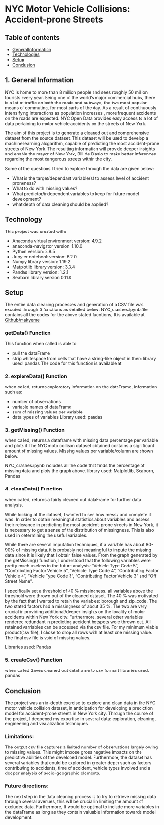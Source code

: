 # NYC Motor Vehicle Collisions: Accident-prone Streets


## Table of contents
- [GeneralInformation](#generalinformation)
- [Technologies](#technologies)
- [Setup](#setup)
- [Conclusion](#conclusion)



## 1. General Information

NYC is home to more than 8 million people and sees roughly 50 million tourists every year. Being one of the world’s major commercial hubs, there is a lot of traffic on both the roads and subways, the two most popular means of commuting, for most parts of the day. As a result of continuously intensifying interactions as population increases , more frequent accidents on the roads are expected. NYC Open Data provides easy access to a lot of data pertaining to motor vehicle accidents on the streets of New York. 

The aim of this project is to generate  a cleaned out and comprehensive dataset from the source dataset. This dataset will be used to develop a machine learning alogarithm, capable of predicting the most accident-prone streets of New York. The resulting information will provide deeper insights and enable the mayor of New York, Bill de Blasio to make better inferences regarding the most dangerous streets within the city.

Some of the questions I tried to explore through the data are given below:

- What is the target/dependant variable(s) to assess level of accident proneness?
- What to do with missing values?
- What predictor/independent variables to keep for future model development?
- what depth of data cleaning should be applied?



## Technology

This project was created with:

- Anaconda virtual environment version: 4.9.2
- anaconda-navigator version: 1.10.0
- Python version: 3.8.5
- Jupyter notebook version: 6.2.0
- Numpy library version: 1.19.2
- Matplotlib library version: 3.3.4
- Pandas library version: 1.2.1
- Seaborn library version 0.11.0 



## Setup

The entire data cleaning processes and generation of a CSV file was excuted through 5 functions as detailed below:
NYC_crashes.ipynb file contains all the codes for the above stated fucntions, 
It is available at [Github/makyeme](https://github.com/makyeme/NYC_motorCrashes/blob/main/NYC_crashes.ipynb)

### getData() Function

This function when called is able to 
- pull the dataFrame 
- strip whitespace from cells that have a string-like object in them
library used: pandas
The code for this function is available at
 
 ### 2. exploreData() Function 
 
when called, returns exploratory information on the dataFrame, information such as:
- number of observations
- variable names of dataFrame
- sum of missing values per variable
- data types of variables
Library used: pandas
 
 ### 3. getMissing() Function
 
when called, returns a dataframe with missing data percentage per variable and plots it
The NYC moto collison dataset obtained contains a significant amount of missing values. Missing values per variable/column are shown below.

NYC_crashes.ipynb includes all the code that finds the percentage of missing data and plots the graph above.
library used: Matplotlib, Seaborn, Pandas

### 4. cleanData() Function

when called, returns a fairly cleaned out dataFrame for further data analysis.

While looking at the dataset, I wanted to see how messy and complete it was. In order to obtain meaningful statistics about variables and   assess their relevance  in predicting the most accident-prone streets in New York, it is necessary to get a sense of the distribution of missingness. This is also used in determining the useful variables. 

While there are several imputation techniques, if a variable has about 80-90% of missing data, it is probably not meaningful to impute the missing data since it is likely that I obtain false values. From the graph generated by the getMissing() function, I understood that the following variables were pretty much useless in the future analysis: “Vehicle Type Code 5”, “Contributing Factor Vehicle 5”, “Vehicle Type Code 4”, “Contributing Factor Vehicle 4”, “Vehicle Type Code 3”, “Contributing Factor Vehicle 3” and “Off Street Name”. 

I specifically set a threshold of 40 % missingness, all variables above the threshold were thrown out of the cleaned dataset.
The 40 % was motivated by the fact that I wanted to retain the variables: borough and zip_code. The two stated factors had a missingness of about 35 %. The two are very crucial in providing additional/deeper insights on the locality of motor accidents within New York city.
Furthermore, several other variables rendered redundant in predicting accident hotspots were thrown out. All retained varriables can be accessed via the csv file. For my minimum viable product(csv file), I chose to drop all rows with at least one missing value. The final csv file is void of missing values.

Libraries used: Pandas

### 5. createCsv() Function 

when called Saves cleaned out dataframe to csv formart
libraries used: pandas



## Conclusion

The project was an in-depth exercise to explore and clean data in the NYC motor vehicle collision dataset, in anticipation for developing a prediction model for accident-prone streets in New York city. Through the course of the project, I deepened my expertise in several data: exploration, cleaning, engineering and visualization techniques

### Limitations:

The output csv file captures a limited number of observations largely owing to missing values. This might impose gross negative impacts on the predictive abilities of the developed model. Furthermore, the dataset has several variables that could be explored in greater depth such as factors contributing to accidents, time of accident, vehicle types involved and a deeper analysis of socio-geographic elements.

### Future directions:

The next step in the data cleaning process is to try to retrieve missing data through several avenues, this will be crucial in limiting the amount of excluded data. Furthermore, It would  be optimal to include more variables in the dataFrame as long as they contain valuable information towards model development.
